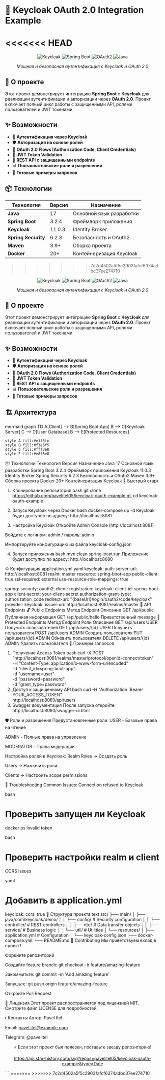 # 🔐 Keycloak OAuth 2.0 Integration Example
<<<<<<< HEAD
=======

<div align="center">

![Keycloak](https://img.shields.io/badge/Keycloak-11.0.3-FF6900?style=for-the-badge&logo=keycloak)
![Spring Boot](https://img.shields.io/badge/Spring%20Boot-3.2.4-6DB33F?style=for-the-badge&logo=springboot)
![OAuth2](https://img.shields.io/badge/OAuth%202.0-2.5.6-EB5424?style=for-the-badge&logo=oauth)
![Java](https://img.shields.io/badge/Java-17-007396?style=for-the-badge&logo=openjdk)

*Мощная и безопасная аутентификация с Keycloak и OAuth 2.0*

</div>

## 🎯 О проекте

Этот проект демонстрирует интеграцию **Spring Boot** с **Keycloak** для реализации аутентификации и авторизации через **OAuth 2.0**. Проект включает полный цикл работы с защищенными API, ролями пользователей и JWT токенами.

## ✨ Возможности

- 🔐 **Аутентификация через Keycloak**
- 🛡️ **Авторизация на основе ролей**
- 📱 **OAuth 2.0 Flows (Authorization Code, Client Credentials)**
- 🔑 **JWT Token Validation**
- 🚀 **REST API с защищенными endpoints**
- 📊 **Пользовательские роли и разрешения**
- 🧪 **Готовые примеры запросов**

## 📦 Технологии

| Технология | Версия | Назначение |
|------------|---------|------------|
| **Java** | 17 | Основной язык разработки |
| **Spring Boot** | 3.2.4 | Фреймворк приложения |
| **Keycloak** | 11.0.3 | Identity Broker |
| **Spring Security** | 6.2.3 | Безопасность и OAuth2 |
| **Maven** | 3.9+ | Сборка проекта |
| **Docker** | 20+ | Контейнеризация Keycloak |
>>>>>>> 7c2d4502a5f5c2903fafcf6374adbc37ee274710

<div align="center">


![Keycloak](https://img.shields.io/badge/Keycloak-11.0.3-FF6900?style=for-the-badge&logo=keycloak)
![Spring Boot](https://img.shields.io/badge/Spring%20Boot-3.2.4-6DB33F?style=for-the-badge&logo=springboot)
![OAuth2](https://img.shields.io/badge/OAuth%202.0-2.5.6-EB5424?style=for-the-badge&logo=oauth)
![Java](https://img.shields.io/badge/Java-17-007396?style=for-the-badge&logo=openjdk)

*Мощная и безопасная аутентификация с Keycloak и OAuth 2.0*

</div>

## 🎯 О проекте

Этот проект демонстрирует интеграцию **Spring Boot** с **Keycloak** для реализации аутентификации и авторизации через **OAuth 2.0**. Проект включает полный цикл работы с защищенными API, ролями пользователей и JWT токенами.

## ✨ Возможности

- 🔐 **Аутентификация через Keycloak**
- 🛡️ **Авторизация на основе ролей**
- 📱 **OAuth 2.0 Flows (Authorization Code, Client Credentials)**
- 🔑 **JWT Token Validation**
- 🚀 **REST API с защищенными endpoints**
- 📊 **Пользовательские роли и разрешения**
- 🧪 **Готовые примеры запросов**

## 🏗️ Архитектура

mermaid
graph TD
    A[Client] --> B[Spring Boot App]
    B --> C[Keycloak Server]
    C --> D[User Database]
    B --> E[Protected Resources]
    
    style A fill:#e1f5fe
    style B fill:#f3e5f5
    style C fill:#fff3e0
    style E fill:#e8f5e8
📦 Технологии
Технология	Версия	Назначение
Java	17	Основной язык разработки
Spring Boot	3.2.4	Фреймворк приложения
Keycloak	11.0.3	Identity Broker
Spring Security	6.2.3	Безопасность и OAuth2
Maven	3.9+	Сборка проекта
Docker	20+	Контейнеризация Keycloak
🚀 Быстрый старт
1. Клонирование репозитория
bash
git clone https://github.com/pavelitel05/keycloak-oauth-example.git
cd keycloak-oauth-example
2. Запуск Keycloak через Docker
bash
docker-compose up -d
Keycloak будет доступен по адресу: http://localhost:8081

3. Настройка Keycloak
Откройте Admin Console (http://localhost:8081)

Войдите с логином: admin / пароль: admin

Импортируйте конфигурацию из файла keycloak-config.json

4. Запуск приложения
bash
mvn clean spring-boot:run
Приложение будет доступно по адресу: http://localhost:8080

⚙️ Конфигурация
application.yml
yaml
keycloak:
  auth-server-url: http://localhost:8081
  realm: master
  resource: spring-boot-app
  public-client: true
  ssl-required: external
  use-resource-role-mappings: true

spring:
  security:
    oauth2:
      client:
        registration:
          keycloak:
            client-id: spring-boot-app
            client-secret: your-client-secret
            authorization-grant-type: authorization_code
            redirect-uri: "{baseUrl}/login/oauth2/code/keycloak"
        provider:
          keycloak:
            issuer-uri: http://localhost:8081/realms/master
📡 API Endpoints
🔓 Public Endpoints
Метод	Endpoint	Описание
GET	/api/public	Публичная информация
GET	/api/public/hello	Приветственный message
🔐 Protected Endpoints
Метод	Endpoint	Роли	Описание
GET	/api/users	USER	Получить пользователей
GET	/api/users/{id}	USER	Получить пользователя
POST	/api/users	ADMIN	Создать пользователя
PUT	/api/users/{id}	ADMIN	Обновить пользователя
DELETE	/api/users/{id}	ADMIN	Удалить пользователя
🧪 Примеры запросов
1. Получение Access Token
bash
curl -X POST "http://localhost:8081/realms/master/protocol/openid-connect/token" \
  -H "Content-Type: application/x-www-form-urlencoded" \
  -d "client_id=spring-boot-app" \
  -d "username=user" \
  -d "password=password" \
  -d "grant_type=password"
2. Доступ к защищенному API
bash
curl -H "Authorization: Bearer YOUR_ACCESS_TOKEN" \
  http://localhost:8080/api/users
3. Swagger документация
После запуска откройте: http://localhost:8080/swagger-ui.html

🛡️ Роли и разрешения
Предустановленные роли:
USER - Базовые права на чтение

ADMIN - Полные права на управление

MODERATOR - Права модерации

Настройка ролей в Keycloak:
Realm Roles → Создать роль

Users → Назначить роли

Clients → Настроить scope permissions

🐛 Troubleshooting
Common Issues:
Connection refused to Keycloak

bash
# Проверить запущен ли Keycloak
docker ps
Invalid token

bash
# Проверить настройки realm и client
CORS issues

yaml
# Добавить в application.yml
keycloak:
  cors: true
📂 Структура проекта
text
src/
├── main/
│   ├── java/com/keycloak/demo/
│   │   ├── config/          # Security configuration
│   │   ├── controller/      # REST controllers
│   │   ├── dto/            # Data transfer objects
│   │   ├── service/        # Business logic
│   │   └── util/           # Utilities
│   └── resources/
│       ├── application.yml # Configuration
│       └── keycloak-config.json
├── docker-compose.yml
└── README.md
🤝 Contributing
Мы приветствуем вклад в проект!

Форкните репозиторий

Создайте feature branch: git checkout -b feature/amazing-feature

Закоммитьте: git commit -m 'Add amazing feature'

Запушьте: git push origin feature/amazing-feature

Откройте Pull Request

📜 Лицензия
Этот проект распространяется под лицензией MIT. Смотрите файл LICENSE для подробностей.

📞 Контакты
Автор: Pavel Itel

Email: pavel.itel@example.com

Telegram: @pavelitel

<div align="center">
⭐ Если этот проект был полезен, поставьте звезду репозиторию!

https://api.star-history.com/svg?repos=pavelitel05/keycloak-oauth-example&type=Date

</div> ```
=======
>>>>>>> 7c2d4502a5f5c2903fafcf6374adbc37ee274710

